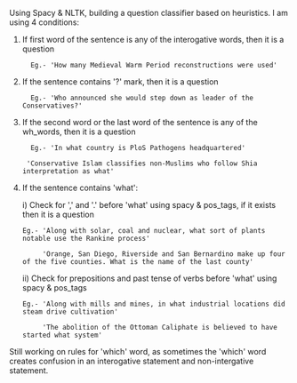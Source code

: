 Using Spacy & NLTK, building a question classifier based on heuristics. I am using 4 conditions:

1) If first word of the sentence is any of the interogative words, then it is a question
   
         Eg.- 'How many Medieval Warm Period reconstructions were used'

2) If the sentence contains '?' mark, then it is a question
   
         Eg.- 'Who announced she would step down as leader of the Conservatives?'

3) If the second word or the last word of the sentence is any of the wh_words, then it is a question
   
         Eg.- 'In what country is PloS Pathogens headquartered'
        
        'Conservative Islam classifies non-Muslims who follow Shia interpretation as what'

4) If the sentence contains 'what':
   
   i)  Check for ',' and '.' before 'what' using spacy & pos_tags, if it exists then it is a question
       
       Eg.- 'Along with solar, coal and nuclear, what sort of plants notable use the Rankine process'
            
            'Orange, San Diego, Riverside and San Bernardino make up four of the five counties. What is the name of the last county'
   
   ii) Check for prepositions and past tense of verbs before 'what' using spacy & pos_tags
       
       Eg.- 'Along with mills and mines, in what industrial locations did steam drive cultivation'
            
            'The abolition of the Ottoman Caliphate is believed to have started what system'
   
Still working on rules for 'which' word, as sometimes the 'which' word creates confusion in an interogative statement and non-intergative 
statement.
